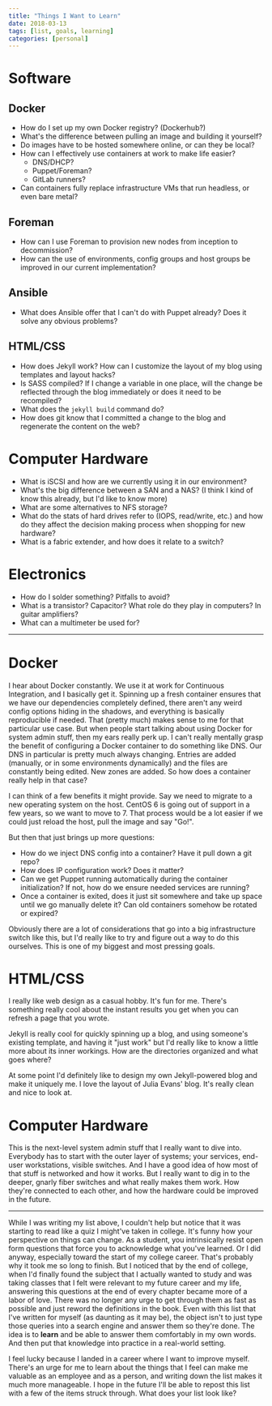 ```yaml
---
title: "Things I Want to Learn"
date: 2018-03-13
tags: [list, goals, learning]
categories: [personal]
---
```


# Software

## Docker

* How do I set up my own Docker registry? (Dockerhub?)
* What's the difference between pulling an image and building it yourself?
* Do images have to be hosted somewhere online, or can they be local?
* How can I effectively use containers at work to make life easier?
  * DNS/DHCP?
  * Puppet/Foreman?
  * GitLab runners?
* Can containers fully replace infrastructure VMs that run headless, or even bare metal?

<!--description-->

## Foreman

* How can I use Foreman to provision new nodes from inception to decommission?
* How can the use of environments, config groups and host groups be improved in our current implementation?

## Ansible

* What does Ansible offer that I can't do with Puppet already? Does it solve any obvious problems?

## HTML/CSS

* How does Jekyll work? How can I customize the layout of my blog using templates and layout hacks?
* Is SASS compiled? If I change a variable in one place, will the change be reflected through the blog immediately or does it need to be recompiled? 
* What does the `jekyll build` command do? 
* How does git know that I committed a change to the blog and regenerate the content on the web?

# Computer Hardware

* What is iSCSI and how are we currently using it in our environment?
* What's the big difference between a SAN and a NAS? (I think I kind of know this already, but I'd like to know more)
* What are some alternatives to NFS storage?
* What do the stats of hard drives refer to (IOPS, read/write, etc.) and how do they affect the decision making process when shopping for new hardware?
* What is a fabric extender, and how does it relate to a switch?

# Electronics

* How do I solder something? Pitfalls to avoid?
* What is a transistor? Capacitor? What role do they play in computers? In guitar amplifiers?
* What can a multimeter be used for?

---

# Docker

I hear about Docker constantly. We use it at work for Continuous Integration, and I basically get it. Spinning up a fresh container ensures that we have our dependencies completely defined, there aren't any weird config options hiding in the shadows, and everything is basically reproducible if needed. That (pretty much) makes sense to me for that particular use case. But when people start talking about using Docker for system admin stuff, then my ears really perk up. I can't really mentally grasp the benefit of configuring a Docker container to do something like DNS. Our DNS in particular is pretty much always changing. Entries are added (manually, or in some environments dynamically) and the files are constantly being edited. New zones are added. So how does a container really help in that case? 

I can think of a few benefits it might provide. Say we need to migrate to a new operating system on the host. CentOS 6 is going out of support in a few years, so we want to move to 7. That process would be a lot easier if we could just reload the host, pull the image and say "Go!". 

But then that just brings up more questions:

* How do we inject DNS config into a container? Have it pull down a git repo?
* How does IP configuration work? Does it matter?
* Can we get Puppet running automatically during the container initialization? If not, how do we ensure needed services are running?
* Once a container is exited, does it just sit somewhere and take up space until we go manually delete it? Can old containers somehow be rotated or expired?

Obviously there are a lot of considerations that go into a big infrastructure switch like this, but I'd really like to try and figure out a way to do this ourselves. This is one of my biggest and most pressing goals.

# HTML/CSS

I really like web design as a casual hobby. It's fun for me. There's something really cool about the instant results you get when you can refresh a page that you wrote.

Jekyll is really cool for quickly spinning up a blog, and using someone's existing template, and having it "just work" but I'd really like to know a little more about its inner workings. How are the directories organized and what goes where? 

At some point I'd definitely like to design my own Jekyll-powered blog and make it uniquely me. I love the layout of Julia Evans' blog. It's really clean and nice to look at.

# Computer Hardware

This is the next-level system admin stuff that I really want to dive into. Everybody has to start with the outer layer of systems; your services, end-user workstations, visible switches. And I have a good idea of how most of that stuff is networked and how it works. But I really want to dig in to the deeper, gnarly fiber switches and what really makes them work. How they're connected to each other, and how the hardware could be improved in the future.

---

While I was writing my list above, I couldn't help but notice that it was starting to read like a quiz I might've taken in college. It's funny how your perspective on things can change. As a student, you intrinsically resist open form questions that force you to acknowledge what you've learned. Or I did anyway, especially toward the start of my college career. That's probably why it took me so long to finish. But I noticed that by the end of college, when I'd finally found the subject that I actually wanted to study and was taking classes that I felt were relevant to my future career and my life, answering this questions at the end of every chapter became more of a labor of love. There was no longer any urge to get through them as fast as possible and just reword the definitions in the book. Even with this list that I've written for myself (as daunting as it may be), the object isn't to just type those queries into a search engine and answer them so they're done. The idea is to **learn** and be able to answer them comfortably in my own words. And then put that knowledge into practice in a real-world setting. 

I feel lucky because I landed in a career where I want to improve myself. There's an urge for me to learn about the things that I feel can make me valuable as an employee and as a person, and writing down the list makes it much more manageable. I hope in the future I'll be able to repost this list with a few of the items struck through. What does your list look like?
